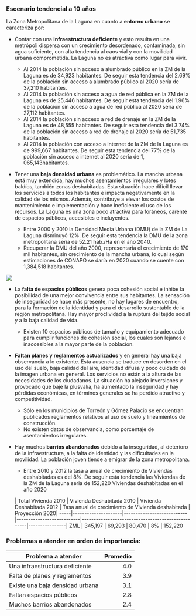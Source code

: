 
### Escenario tendencial a 10 años

La Zona Metropolitana de la Laguna en cuanto a **entorno urbano** se caracteriza por:

* Contar con una **infraestructura deficiente** y esto resulta en una metrópoli dispersa con un crecimiento desordenado, contaminada, sin agua suficiente, con alta tendencia al caos vial y con la movilidad urbana comprometida. La Laguna no es atractiva como lugar para vivir.

    * Al 2014 la población sin acceso a alumbrado público en la ZM de la Laguna es de 34,923 habitantes. De seguir esta tendencia del 2.69% de la población sin acceso a alumbrado público al 2020 sería de 37,210 habitantes.
    * Al 2014 la población sin acceso a agua de red pública en la ZM de la Laguna es de 25,446 habitantes. De seguir esta tendencia del 1.96% de la población sin acceso a agua de red pública al 2020 sería de 27,112 habitantes.
    * Al 2014 la población sin acceso a red de drenaje en la ZM de la Laguna es de      48,555 habitantes. De seguir esta tendencia del 3.74% de la población sin acceso a red de drenaje al 2020 sería de 51,735 habitantes.
    * Al 2014 la población con acceso a internet de la ZM de la Laguna es de 999,667 habitantes. De seguir esta tendencia del 77% de la población sin acceso a internet al 2020 sería de 1, 065,143habitantes.
    

* Tener una **baja densidad urbana** es problemático. La mancha urbana está muy extendida, hay muchos asentamientos irregulares y lotes baldíos, también zonas deshabitadas. Esta situación hace difícil llevar los servicios a todos los habitantes e impacta negativamente en la calidad de los mismos. Además, contribuye a elevar los costos de mantenimiento e implementación y hace ineficiente el uso de los recursos. La Laguna es una zona poco atractiva para foráneos, carente de espacios públicos, accesibles e incluyentes.

    * Entre 2000 y 2010 la Densidad Media Urbana (DMU) de la ZM de La Laguna disminuyó 12%. De seguir esta tendencia la DMU de la zona metropolitana sería de 52.21 hab./Ha en el año 2040.
    * Recuperar la DMU del año 2000, representaría el crecimiento de 170 mil habitantes, sin crecimiento de la mancha urbana, lo cual según estimaciones de CONAPO se daría en 2020 cuando se cuente con 1,384,518 habitantes.
<img class="contenido-imagen" src="ct-entorno-urbano/densidad-mediaurbana.png"> 
    
* La **falta de espacios públicos** genera poca cohesión social e inhibe la posibilidad de una mejor convivencia entre sus habitantes. La sensación  de inseguridad se hace más presente, no hay lugares de encuentro, para la formación de la identidad y para el desarrollo sustentable de la región metropolitana. Hay mayor proclividad a la ruptura del tejido social y a la baja calidad de vida.
    
    * Existen 10 espacios públicos de tamaño y equipamiento adecuado para cumplir funciones de cohesión social, los cuales son lejanos e inaccesibles a la mayor parte de la población.
    
    
* **Faltan planes y reglamentos actualizados** y en general hay una baja observancia a lo existente. Esta ausencia se traduce en desorden en el uso del suelo, baja calidad del aire, identidad difusa y poco cuidado de la imagen urbana en general. Los servicios no están a la altura de las necesidades de los ciudadanos. La situación ha alejado inversiones y provocado que baje la plusvalía, ha aumentado la inseguridad y hay pérdidas económicas, en términos generales se ha perdido atractivo y competitividad.

    * Sólo en los municipios de Torreón y Gómez Palacio se encuentran publicados reglamentos relativos al uso de suelo y lineamientos de construcción.
    * No existen datos de observancia, como porcentaje de asentamientos irregulares.


* Hay muchos **barrios abandonados** debido a la inseguridad, al deterioro de la infraestructura, a la falta de identidad y las dificultades en la movilidad. La población joven tiende a emigrar de la zona metropolitana.
    
    * Entre 2010 y 2012 la tasa a anual de crecimiento de Viviendas deshabitadas es del 8%. De seguir esta tendencia las Viviendas de la ZM de la Laguna seria de 152,220 Viviendas deshabitadas en el año 2020




     | Total Vivienda 2010 | Vivienda Deshabitada 2010 | Vivienda Deshabitada 2012 | Tasa anual de crecimiento de Vivienda deshabitada | Proyección 2020|
-----|---------------------|---------------------------|---------------------------|---------------------------------------------------|----------------|
ZML  | 	           345,197 |                    69,293 |                    80,470 |                                               8%  |        152,220

### Problemas a atender en orden de importancia:

Problema a atender              | Promedio
--------------------------------|---------:
Una infraestructura deficiente  |      4.0
Falta de planes y reglamentos   |      3.9
Existe una baja densidad urbana |      3.1
Faltan espacios públicos        |      2.8
Muchos barrios abandonados      |      2.4
